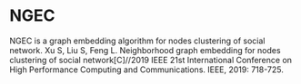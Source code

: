 # NGEC
NGEC is a graph embedding algorithm for nodes clustering of social network.
Xu S, Liu S, Feng L. Neighborhood graph embedding for nodes clustering of social network[C]//2019 IEEE 21st International Conference on High Performance Computing and Communications. IEEE, 2019: 718-725.
